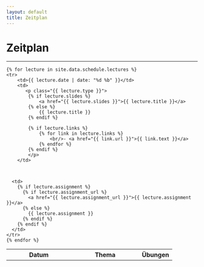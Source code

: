 ```yaml
---
layout: default
title: Zeitplan
---
```


# Zeitplan
----------

<table class="table table-striped"> 
  <tbody>
    <tr>
      <th>Datum</th>
      <th>Thema</th>
      <th width="20%">Übungen</th>
    </tr>
	
    {% for lecture in site.data.schedule.lectures %}
    <tr>
        <td>{{ lecture.date | date: "%d %b" }}</td>
        <td>
		   <p class="{{ lecture.type }}">		  
            {% if lecture.slides %}
				<a href="{{ lecture.slides }}">{{ lecture.title }}</a>
            {% else %}
				{{ lecture.title }}
			{% endif %}
			
            {% if lecture.links %}
				{% for link in lecture.links %}
	                <br/>- <a href="{{ link.url }}">{{ link.text }}</a>
                {% endfor %}
            {% endif %}
		    </p>
        </td>
		
       

	  <td>
	    {% if lecture.assignment %}
		  {% if lecture.assignment_url %}
		    <a href="{{ lecture.assignment_url }}">{{ lecture.assignment }}</a>
	      {% else %}
            {{ lecture.assignment }}
		  {% endif %}
	    {% endif %}
	  </td>
    </tr>
    {% endfor %}
  </tbody>
</table>
